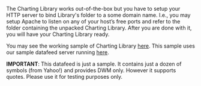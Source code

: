 The Charting Library works out-of-the-box but you have to setup your HTTP server to bind Library's folder to a some domain name. I.e., you may setup Apache to listen on any of your host’s free ports and refer to the folder containing the unpacked Charting Library. After you are done with it, you will have your Charting Library ready.

You may see the working sample of Charting Library [here](http://demo_chart.tradingview.com). This sample uses our sample datafeed server running [here](http://demo_feed.tradingview.com).

**IMPORTANT**: This datafeed is just a sample. It contains just a dozen of symbols (from Yahoo!) and provides DWM only. However it supports quotes. Please use it for testing purposes only.